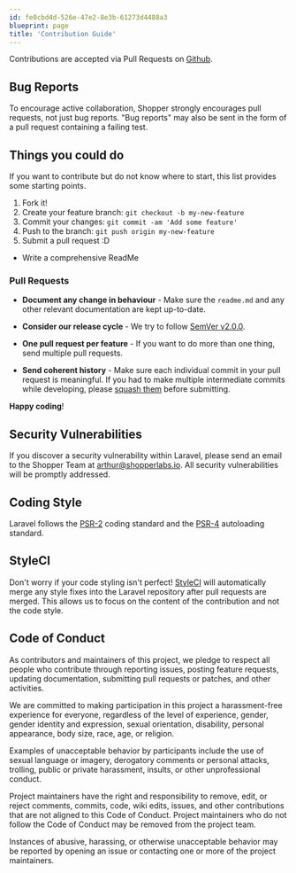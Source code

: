 ```yaml
---
id: fe0cbd4d-526e-47e2-8e3b-61273d4488a3
blueprint: page
title: 'Contribution Guide'
---
```

Contributions are accepted via Pull Requests on [Github](https://github.com/shopperlabs/framework).

## Bug Reports

To encourage active collaboration, Shopper strongly encourages pull requests, not just bug reports. "Bug reports" may also be sent in the form of a pull request containing a failing test.


## Things you could do

If you want to contribute but do not know where to start, this list provides some starting points.

1. Fork it!
2. Create your feature branch: `git checkout -b my-new-feature`
3. Commit your changes: `git commit -am 'Add some feature'`
4. Push to the branch: `git push origin my-new-feature`
5. Submit a pull request :D

- Write a comprehensive ReadMe

### Pull Requests

- **Document any change in behaviour** - Make sure the `readme.md` and any other relevant documentation are kept up-to-date.

- **Consider our release cycle** - We try to follow [SemVer v2.0.0](http://semver.org/).

- **One pull request per feature** - If you want to do more than one thing, send multiple pull requests.

- **Send coherent history** - Make sure each individual commit in your pull request is meaningful. If you had to make multiple intermediate commits while developing, please [squash them](http://www.git-scm.com/book/en/v2/Git-Tools-Rewriting-History#Changing-Multiple-Commit-Messages) before submitting.


**Happy coding**!


## Security Vulnerabilities

If you discover a security vulnerability within Laravel, please send an email to the Shopper Team at [arthur@shopperlabs.io](mailto:arthur@shopperlabs.io). All security vulnerabilities will be promptly addressed.


## Coding Style

Laravel follows the [PSR-2](https://github.com/php-fig/fig-standards/blob/master/accepted/PSR-2-coding-style-guide.md) coding standard and the [PSR-4](https://github.com/php-fig/fig-standards/blob/master/accepted/PSR-4-autoloader.md) autoloading standard.


## StyleCI

Don't worry if your code styling isn't perfect! [StyleCI](https://styleci.io) will automatically merge any style fixes into the Laravel repository after pull requests are merged. This allows us to focus on the content of the contribution and not the code style.


## Code of Conduct

As contributors and maintainers of this project, we pledge to respect all people who contribute through reporting issues, posting feature requests, updating documentation, submitting pull requests or patches, and other activities.

We are committed to making participation in this project a harassment-free experience for everyone, regardless of the level of experience, gender, gender identity and expression, sexual orientation, disability, personal appearance, body size, race, age, or religion.

Examples of unacceptable behavior by participants include the use of sexual language or imagery, derogatory comments or personal attacks, trolling, public or private harassment, insults, or other unprofessional conduct.

Project maintainers have the right and responsibility to remove, edit, or reject comments, commits, code, wiki edits, issues, and other contributions that are not aligned to this Code of Conduct. Project maintainers who do not follow the Code of Conduct may be removed from the project team.

Instances of abusive, harassing, or otherwise unacceptable behavior may be reported by opening an issue or contacting one or more of the project maintainers.